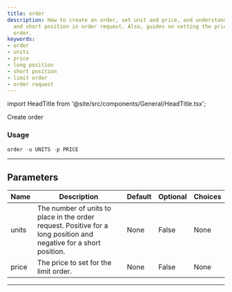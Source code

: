 ```yaml
---
title: order
description: How to create an order, set unit and price, and understanding of long
  and short position in order request. Also, guides on setting the price for a limit
  order.
keywords:
- order
- units
- price
- long position
- short position
- limit order
- order request
---
```


import HeadTitle from '@site/src/components/General/HeadTitle.tsx';

<HeadTitle title="order - Oanda - Forex - Reference | OpenBB Terminal Docs" />

Create order

### Usage

```python
order -u UNITS -p PRICE
```

---

## Parameters

| Name | Description | Default | Optional | Choices |
| ---- | ----------- | ------- | -------- | ------- |
| units | The number of units to place in the order request. Positive for a long position and negative for a short position. | None | False | None |
| price | The price to set for the limit order. | None | False | None |

---

